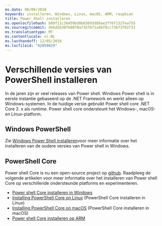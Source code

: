 ```yaml
---
ms.date: 08/09/2018
keywords: installeren, Windows, Linux, macOS, ARM, raspbian
title: Power Shell installeren
ms.openlocfilehash: b89f11c36459bd0b03693d89ae3ff6f1327ea755
ms.sourcegitcommit: debd2b38fb8070a7357bf1a4bf9cc736f3702f31
ms.translationtype: MT
ms.contentlocale: nl-NL
ms.lasthandoff: 12/05/2019
ms.locfileid: "62059029"
---
```

# <a name="installing-various-versions-of-powershell"></a>Verschillende versies van PowerShell installeren

In de jaren zijn er veel releases van Power shell. Windows Power shell is in eerste instantie gebaseerd op de .NET Framework en werkt alleen op Windows-systemen. In de huidige versie gebruikt Power shell core .NET Core 2. x als runtime. Power shell core ondersteunt het Windows-, macOS-en Linux-platform.

## <a name="windows-powershell"></a>Windows PowerShell

Zie [Windows Power Shell installeren](installing-windows-powershell.md)voor meer informatie over het installeren van de oudere versies van Power shell in Windows.

## <a name="powershell-core"></a>PowerShell Core

Power shell Core is nu een open-source project op [github](https://github.com/powershell/powershell).
Raadpleeg de volgende artikelen voor meer informatie over het installeren van Power shell Core op verschillende ondersteunde platforms en experimenteren.

- [Power shell Core installeren in Windows](Installing-PowerShell-Core-on-Windows.md)
- [Installing PowerShell Core on Linux](Installing-PowerShell-Core-on-Linux.md) (PowerShell Core installeren in Linux)
- [Installing PowerShell Core on macOS](Installing-PowerShell-Core-on-macOS.md) (PowerShell Core installeren in macOS)
- [Power shell Core installeren op ARM](PowerShell-Core-on-ARM.md)
